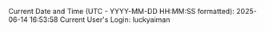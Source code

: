 Current Date and Time (UTC - YYYY-MM-DD HH:MM:SS formatted): 2025-06-14 16:53:58
Current User's Login: luckyaiman
